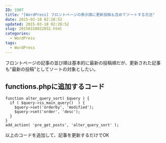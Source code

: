 ```yaml
---
ID: 1907
title: "[WordPress] フロントページの表示順に更新投稿も含めてソートする方法"
date: 2015-03-18 02:28:52
updated: 2015-03-18 02:28:52
slug: 20150318022852.html
categories:
  - WordPress
tags:
  - WordPress
---
```


フロントページの記事の並び順は基本的に最新の投稿順だが、更新された記事も"最新の投稿"としてソートの対象としたい。

<!--more-->
<h2>functions.phpに追加するコード</h2>
<pre class="php"><code>function alter_query_sort( $query ) {
  if ( $query-&gt;is_main_query()  ) {
    $query-&gt;set('orderby', 'modified');
    $query-&gt;set('order', 'desc');
  }
}
add_action( 'pre_get_posts', 'alter_query_sort' );</code></pre>
以上のコードを追加して、記事を更新するだけでOK
